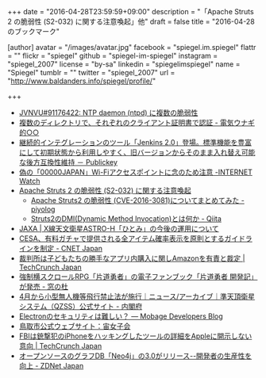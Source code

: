 +++
date = "2016-04-28T23:59:59+09:00"
description = "「Apache Struts 2 の脆弱性 (S2-032) に関する注意喚起」他"
draft = false
title = "2016-04-28 のブックマーク"

[author]
  avatar = "/images/avatar.jpg"
  facebook = "spiegel.im.spiegel"
  flattr = ""
  flickr = "spiegel"
  github = "spiegel-im-spiegel"
  instagram = "spiegel_2007"
  license = "by-sa"
  linkedin = "spiegelimspiegel"
  name = "Spiegel"
  tumblr = ""
  twitter = "spiegel_2007"
  url = "http://www.baldanders.info/spiegel/profile/"

+++

- [JVNVU#91176422: NTP daemon (ntpd) に複数の脆弱性](http://jvn.jp/vu/JVNVU91176422/)
- [複数のディレクトリで、それぞれのクライアント証明書で認証 - 電気ウナギ的○○](http://blog.netandfield.com/shar/2016/04/post-2503.html)
- [継続的インテグレーションのツール「Jenkins 2.0」登場。標準機能を豊富にして初期状態から利用しやすく、旧バージョンからそのまま入れ替え可能な後方互換性維持 － Publickey](http://www.publickey1.jp/blog/16/jenkins_20.html)
- [偽の「00000JAPAN」Wi-Fiアクセスポイントに念のため注意 -INTERNET Watch](http://internet.watch.impress.co.jp/docs/news/20160428_755792.html)
- [Apache Struts 2 の脆弱性 (S2-032) に関する注意喚起](https://www.jpcert.or.jp/at/2016/at160020.html)
    - [Apache Struts2 の脆弱性 (CVE-2016-3081)についてまとめてみた - piyolog](http://d.hatena.ne.jp/Kango/20160427/1461771099)
    - [Struts2のDMI(Dynamic Method Invocation)とは何か - Qiita](http://qiita.com/alpha_pz/items/e6b41be70b12174dabda)
- [JAXA | X線天文衛星ASTRO-H「ひとみ」の今後の運用について](http://www.jaxa.jp/press/2016/04/20160428_hitomi_j.html)
- [CESA、有料ガチャで提供される全アイテム確率表示を原則とするガイドラインを制定 - CNET Japan](http://japan.cnet.com/news/business/35081930/)
- [裁判所は子どもたちの勝手なアプリ内購入に関しAmazonを有責と裁定 | TechCrunch Japan](http://jp.techcrunch.com/2016/04/28/20160427court-holds-amazon-liable-for-years-of-unauthorized-in-app-purchases-made-by-kids/)
- [強制横スクロールRPG「片道勇者」の電子ファンブック「片道勇者 開発記」が発売 - 窓の杜](http://www.forest.impress.co.jp/docs/news/20160428_755653.html)
- [4月から小型無人機等飛行禁止法が施行｜ニュース/アーカイブ｜準天頂衛星システム（QZSS）公式サイト - 内閣府](http://qzss.go.jp/news/archive/npa-drone_160428.html)
- [Electronのセキュリティは難しい？ — Mobage Developers Blog](http://developers.mobage.jp/blog/electron-security)
- [鳥取市公式ウェブサイト：宙女子会](http://www.city.tottori.lg.jp/www/contents/1458177706009/index.html)
- [FBIは銃撃犯のiPhoneをハッキングしたツールの詳細をAppleに開示しない意向 | TechCrunch Japan](http://jp.techcrunch.com/2016/04/27/20160426fbi-to-keep-apple-guessing-on-san-bernardino-iphone-hack/)
- [オープンソースのグラフDB「Neo4j」の3.0がリリース--開発者の生産性を向上 - ZDNet Japan](http://japan.zdnet.com/article/35081914/)
